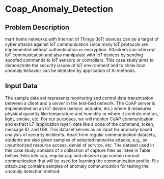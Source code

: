 # Coap_Anomaly_Detection

## Problem Description
mart home networks with Internet of Things (IoT) devices can be a target of cyber attacks against IoT communication since many IoT protocols are implemented without authentication or encryption. Attackers can intercept IoT communication and also manipulate with IoT devices by sending spoofed commands to IoT sensors or controllers. This case study aims to demonstrate the security issues of IoT environment and to show how anomaly behavior can be detected by application of AI methods.

## Input Data

The sample data set represents monitoring and control data transmission between a client and a server in the test-bed network. The CoAP server is implemented on an IoT device (sensor, actuator, etc.) where it measures physical quantity like temperature and humidity or where it controls motion, light, smoke, etc. For our purposes, we will monitor CoAP communication and extract L7 (application layer) data like a code of the command, token, message ID, and URI. This dataset serves as an input for anomaly-based analysis of security incidents. Apart from regular communication datasets, students are also given samples of selected networks attacks, e.g., an unauthorized resource access, denial of service, etc. The dataset used in this case study consists of a collection of capture files as listed in Table bellow. Files idle.cap, regular.cap and observe.cap contain normal communication that will be used for learning the communication profile. File attack.cap contains samples of anomaly communication for testing the anomaly detection method.
